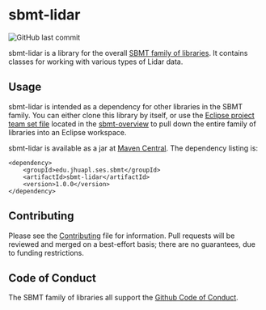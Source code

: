 # sbmt-lidar

![GitHub last commit](https://img.shields.io/github/last-commit/NASA-Planetary-Science/sbmt-lidar)

sbmt-lidar is a library for the overall [SBMT family of libraries](https://github.com/orgs/NASA-Planetary-Science/teams/sbmt/repositories). It contains classes for working with various types of Lidar data.

## Usage

sbmt-lidar is intended as a dependency for other libraries in the SBMT family.  You can either clone this library by itself, or use the [Eclipse project team set file](https://github.com/orgs/NASA-Planetary-Science/teams/sbmt/repositories/sbmt-overview/teamProjectSet.psf) located in the [sbmt-overview](https://github.com/orgs/NASA-Planetary-Science/teams/sbmt/repositories/sbmt-overview) to pull down the entire family of libraries into an Eclipse workspace.

sbmt-lidar is available as a jar at [Maven Central](https://central.sonatype.com/artifact/edu.jhuapl.ses/sbmt-lidar).  The dependency listing is:

```
<dependency>
    <groupId>edu.jhuapl.ses.sbmt</groupId>
    <artifactId>sbmt-lidar</artifactId>
    <version>1.0.0</version>
</dependency>
```


## Contributing

Please see the [Contributing](Contributing.md) file for information. Pull requests will be reviewed and merged on a best-effort basis; there are no guarantees, due to funding restrictions.

## Code of Conduct

The SBMT family of libraries all support the [Github Code of Conduct](https://docs.github.com/en/site-policy/github-terms/github-community-code-of-conduct).

